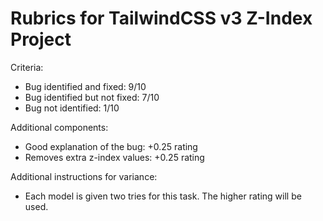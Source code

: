 # Rubrics for TailwindCSS v3 Z-Index Project

Criteria:
- Bug identified and fixed: 9/10
- Bug identified but not fixed: 7/10
- Bug not identified: 1/10

Additional components:
- Good explanation of the bug: +0.25 rating
- Removes extra z-index values: +0.25 rating

Additional instructions for variance:
- Each model is given two tries for this task. The higher rating will be used.
